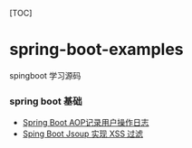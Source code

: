 [TOC]
# spring-boot-examples
spingboot 学习源码

### spring boot 基础
- [Spring Boot AOP记录用户操作日志](https://github.com/orduster/spring-boot-examples/tree/master/spring-boot-aop-log "Spring Boot AOP记录用户操作日志")
- [Sping Boot Jsoup 实现 XSS 过滤](https://github.com/orduster/spring-boot-examples/blob/master/spring-boot-xss "Sping Boot Jsoup 实现 XSS 过滤")
